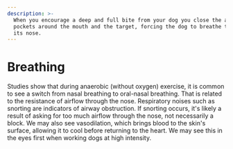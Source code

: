 ```yaml
---
description: >-
  When you encourage a deep and full bite from your dog you close the air
  pockets around the mouth and the target, forcing the dog to breathe through
  its nose.
---
```


# Breathing

Studies show that during anaerobic \(without oxygen\) exercise, it is common to see a switch from nasal breathing to oral-nasal breathing. That is related to the resistance of airflow through the nose. Respiratory noises such as snorting are indicators of airway obstruction. If snorting occurs, it's likely a result of asking for too much airflow through the nose, not necessarily a block. We may also see vasodilation, which brings blood to the skin's surface, allowing it to cool before returning to the heart. We may see this in the eyes first when working dogs at high intensity.

